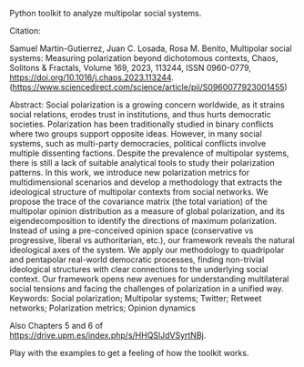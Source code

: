Python toolkit to analyze multipolar social systems. 

Citation: 

Samuel Martin-Gutierrez, Juan C. Losada, Rosa M. Benito,
Multipolar social systems: Measuring polarization beyond dichotomous contexts,
Chaos, Solitons & Fractals,
Volume 169, 2023,
113244,
ISSN 0960-0779,
https://doi.org/10.1016/j.chaos.2023.113244.
(https://www.sciencedirect.com/science/article/pii/S0960077923001455)

Abstract: Social polarization is a growing concern worldwide, as it strains social relations, erodes trust in institutions, and thus hurts democratic societies. Polarization has been traditionally studied in binary conflicts where two groups support opposite ideas. However, in many social systems, such as multi-party democracies, political conflicts involve multiple dissenting factions. Despite the prevalence of multipolar systems, there is still a lack of suitable analytical tools to study their polarization patterns. In this work, we introduce new polarization metrics for multidimensional scenarios and develop a methodology that extracts the ideological structure of multipolar contexts from social networks. We propose the trace of the covariance matrix (the total variation) of the multipolar opinion distribution as a measure of global polarization, and its eigendecomposition to identify the directions of maximum polarization. Instead of using a pre-conceived opinion space (conservative vs progressive, liberal vs authoritarian, etc.), our framework reveals the natural ideological axes of the system. We apply our methodology to quadripolar and pentapolar real-world democratic processes, finding non-trivial ideological structures with clear connections to the underlying social context. Our framework opens new avenues for understanding multilateral social tensions and facing the challenges of polarization in a unified way.
Keywords: Social polarization; Multipolar systems; Twitter; Retweet networks; Polarization metrics; Opinion dynamics

Also Chapters 5 and 6 of https://drive.upm.es/index.php/s/HHQSlJdVSyrtNBj.

Play with the examples to get a feeling of how the toolkit works.
